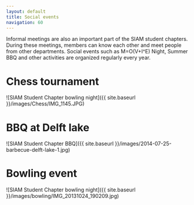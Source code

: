 ```yaml
---
layout: default
title: Social events
navigation: 60
---
```


Informal meetings are also an important part of the SIAM student chapters. During these meetings, members can know each other and meet people from other departments. Social events such as M=O(V+I^E) Night, Summer BBQ and other activities are organized regularly every year. 

Chess tournament
===

![SIAM Student Chapter bowling night]({{ site.baseurl }}/images/Chess/IMG_1145.JPG)


BBQ at Delft lake
===

![SIAM Student Chapter BBQ]({{ site.baseurl }}/images/2014-07-25-barbecue-delft-lake-1.jpg)


Bowling event
===

![SIAM Student Chapter bowling night]({{ site.baseurl }}/images/bowling/IMG_20131024_190209.jpg)

